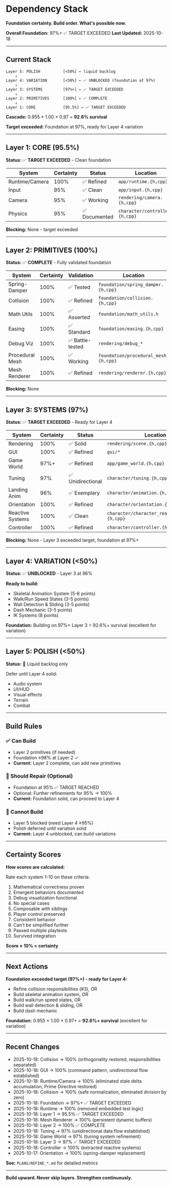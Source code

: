 # Dependency Stack

**Foundation certainty. Build order. What's possible now.**

**Overall Foundation:** 97%+ ✅ TARGET EXCEEDED
**Last Updated:** 2025-10-18

---

## Current Stack

```
Layer 5: POLISH          [<50%] ← liquid backlog
    ↓
Layer 4: VARIATION       [<50%] ← ✅ UNBLOCKED (foundation at 97%)
    ↓
Layer 3: SYSTEMS         [97%+] ← ✅ TARGET EXCEEDED
    ↓
Layer 2: PRIMITIVES      [100%] ← ✅ COMPLETE
    ↓
Layer 1: CORE            [95.5%] ← ✅ TARGET EXCEEDED
```

**Cascade:** 0.955 × 1.00 × 0.97 = **92.6% survival**

**Target exceeded:** Foundation at 97%, ready for Layer 4 variation

---

## Layer 1: CORE (95.5%)

**Status:** ✅ **TARGET EXCEEDED** - Clean foundation

| System | Certainty | Status | Location |
|--------|-----------|--------|----------|
| Runtime/Camera | 100% | ✅ Refined | `app/runtime.{h,cpp}` |
| Input | 95% | ✅ Clean | `app/input.{h,cpp}` |
| Camera | 95% | ✅ Working | `rendering/camera.{h,cpp}` |
| Physics | 95% | ✅ Documented | `character/controller.{h,cpp}` |

**Blocking:** None - target exceeded

---

## Layer 2: PRIMITIVES (100%)

**Status:** ✅ **COMPLETE** - Fully validated foundation

| System | Certainty | Validation | Location |
|--------|-----------|------------|----------|
| Spring-Damper | 100% | ✅ Tested | `foundation/spring_damper.{h,cpp}` |
| Collision | 100% | ✅ Refined | `foundation/collision.{h,cpp}` |
| Math Utils | 100% | ✅ Asserted | `foundation/math_utils.h` |
| Easing | 100% | ✅ Standard | `foundation/easing.{h,cpp}` |
| Debug Viz | 100% | ✅ Battle-tested | `rendering/debug_*` |
| Procedural Mesh | 100% | ✅ Working | `foundation/procedural_mesh.{h,cpp}` |
| Mesh Renderer | 100% | ✅ Refined | `rendering/renderer.{h,cpp}` |

**Blocking:** None

---

## Layer 3: SYSTEMS (97%)

**Status:** ✅ **TARGET EXCEEDED** - Ready for Layer 4

| System | Certainty | Status | Location |
|--------|-----------|--------|----------|
| Rendering | 100% | ✅ Solid | `rendering/scene.{h,cpp}` |
| GUI | 100% | ✅ Refined | `gui/*` |
| Game World | 97%+ | ✅ Refined | `app/game_world.{h,cpp}` |
| Tuning | 97% | ✅ Unidirectional | `character/tuning.{h,cpp}` |
| Landing Anim | 96% | ✅ Exemplary | `character/animation.{h,cpp}` |
| Orientation | 100% | ✅ Refined | `character/orientation.{h,cpp}` |
| Reactive Systems | 100% | ✅ Clean | `character/character_reactive_systems.{h,cpp}` |
| Controller | 100% | ✅ Refined | `character/controller.{h,cpp}` |

**Blocking:** None - Layer 3 exceeded target, foundation at 97%+

---

## Layer 4: VARIATION (<50%)

**Status:** ✅ **UNBLOCKED** - Layer 3 at 96%

**Ready to build:**
- Skeletal Animation System (5-8 points)
- Walk/Run Speed States (3-5 points)
- Wall Detection & Sliding (3-5 points)
- Dash Mechanic (3-5 points)
- IK Systems (8 points)

**Foundation:** Building on 97%+ Layer 3 = 92.6%+ survival (excellent for variation)

---

## Layer 5: POLISH (<50%)

**Status:** 🚫 Liquid backlog only

Defer until Layer 4 solid:
- Audio system
- UI/HUD
- Visual effects
- Terrain
- Combat

---

## Build Rules

### ✅ Can Build
- Layer 2 primitives (if needed)
- Foundation ≥98% at Layer 2 ✓
- **Current:** Layer 2 complete, can add new primitives

### 🔧 Should Repair (Optional)
- Foundation at 95% ✅ TARGET REACHED
- Optional: Further refinements for 95% → 100%
- **Current:** Foundation solid, can proceed to Layer 4

### 🚫 Cannot Build
- Layer 5 blocked (need Layer 4 ≥95%)
- Polish deferred until variation solid
- **Current:** Layer 4 unblocked, can build variations

---

## Certainty Scores

**How scores are calculated:**

Rate each system 1-10 on these criteria:
1. Mathematical correctness proven
2. Emergent behaviors documented
3. Debug visualization functional
4. No special cases
5. Composable with siblings
6. Player control preserved
7. Consistent behavior
8. Can't be simplified further
9. Passed multiple playtests
10. Survived integration

**Score × 10% = certainty**

---

## Next Actions

**Foundation exceeded target (97%+) - ready for Layer 4:**
- Refine collision responsibilities (#3), OR
- Build skeletal animation system, OR
- Build walk/run speed states, OR
- Build wall detection & sliding, OR
- Build dash mechanic

**Foundation:** 0.955 × 1.00 × 0.97+ = **92.6%+ survival** (excellent for variation)

---

## Recent Changes

- 2025-10-18: Collision → 100% (orthogonality restored, responsibilities separated)
- 2025-10-18: GUI → 100% (command pattern, unidirectional flow established)
- 2025-10-18: Runtime/Camera → 100% (eliminated stale delta accumulation, Prime Directive restored)
- 2025-10-18: Collision → 100% (safe normalization, eliminated division by zero)
- 2025-10-18: Foundation → 97%+ ✅ TARGET EXCEEDED
- 2025-10-18: Runtime → 100% (removed embedded test logic)
- 2025-10-18: Layer 1 → 95.5% ✅ TARGET EXCEEDED
- 2025-10-18: Mesh Renderer → 100% (persistent dynamic buffers)
- 2025-10-18: Layer 2 → 100% ✅ COMPLETE
- 2025-10-18: Tuning → 97% (unidirectional data flow established)
- 2025-10-18: Game World → 97% (tuning system refinement)
- 2025-10-18: Layer 3 → 97% ✅ TARGET EXCEEDED
- 2025-10-18: Controller → 100% (extracted reactive systems)
- 2025-10-17: Orientation → 100% (spring-damper replacement)

**See:** `PLANS/REFINE_*.md` for detailed metrics

---

**Build upward. Never skip layers. Strengthen continuously.**
